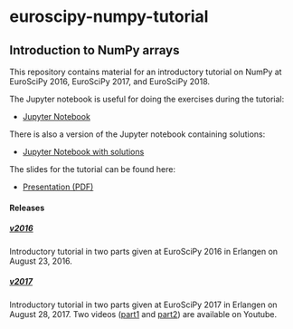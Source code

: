 # euroscipy-numpy-tutorial
## Introduction to NumPy arrays

This repository contains material for an introductory tutorial on NumPy at EuroSciPy 2016,
EuroSciPy 2017, and EuroSciPy 2018.

The Jupyter notebook is useful for doing the exercises during the tutorial:

 * [Jupyter Notebook](https://raw.githubusercontent.com/gertingold/euroscipy-numpy-tutorial/master/numpy-tutorial-exercises.ipynb)

There is also a version of the Jupyter notebook containing solutions:

 * [Jupyter Notebook with solutions](https://raw.githubusercontent.com/gertingold/euroscipy-numpy-tutorial/master/numpy-tutorial-solved.ipynb)

The slides for the tutorial can be found here:

 * [Presentation (PDF)](https://raw.githubusercontent.com/gertingold/euroscipy-numpy-tutorial/master/presentation.pdf)

#### Releases
##### [v2016](https://github.com/gertingold/euroscipy-numpy-tutorial/releases/tag/v2016)
Introductory tutorial in two parts given at EuroSciPy 2016 in Erlangen on August 23, 2016.
##### [v2017](https://github.com/gertingold/euroscipy-numpy-tutorial/releases/tag/v2017)
Introductory tutorial in two parts given at EuroSciPy 2017 in Erlangen on August 28, 2017.
Two videos ([part1](https://www.youtube.com/watch?v=R2rCYf3pv-M) and [part2](https://www.youtube.com/watch?v=sunNXIxIGV8)) are available on Youtube.
